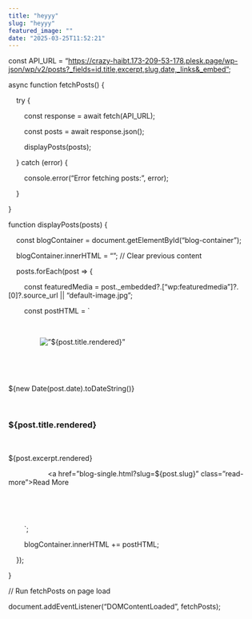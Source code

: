 ```yaml
---
title: "heyyy" 
slug: "heyyy"
featured_image: ""
date: "2025-03-25T11:52:21"
---
```

const API_URL =
“https://crazy-haibt.173-209-53-178.plesk.page/wp-json/wp/v2/posts?_fields=id,title,excerpt,slug,date,_links&_embed”;

async function fetchPosts() {

    try {

        const response = await fetch(API_URL);

        const posts = await response.json();

        displayPosts(posts);

    } catch (error) {

        console.error(“Error fetching posts:”, error);

    }

}

function displayPosts(posts) {

    const blogContainer = document.getElementById(“blog-container”);

    blogContainer.innerHTML = “”; // Clear previous content

    posts.forEach(post => {

        const featuredMedia =
post._embedded?.[“wp:featuredmedia”]?.[0]?.source_url || “default-image.jpg”;

        const postHTML = `

            <div class=”blog-card”>

                <img src=”${featuredMedia}” alt=”${post.title.rendered}” />

                <div class=”blog-info”>

                    <p>${new Date(post.date).toDateString()}</p>

                    <h3>${post.title.rendered}</h3>

                    <p>${post.excerpt.rendered}</p>

                    <a href=”blog-single.html?slug=${post.slug}”
class=”read-more”>Read More</a>

                </div>

            </div>

        `;

        blogContainer.innerHTML += postHTML;

    });

}

// Run fetchPosts on page load

document.addEventListener(“DOMContentLoaded”, fetchPosts);